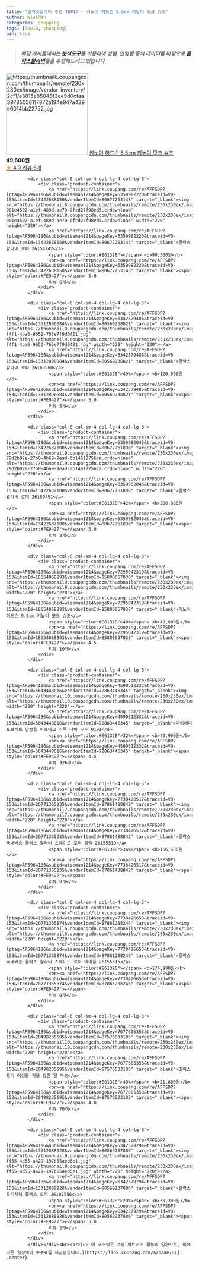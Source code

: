 ```yaml
---
title: "클락스왈라비 추천 TOP10 - 키노이 허드슨 5.5cm 키높이 모크 슈즈"
author: WiseMan
categories: shopping
tags: [Top10, shopping]
pin: true
---
```


> ##### 해당 게시물에서는 [**분석도구**](https://itemscout.io/)를 이용하여 **성별**, **연령별** 등의 데이터를 바탕으로 [**클락스왈라비**](https://link.coupang.com/a/baae76)들을 추천해드리고 있습니다.
<div class="container"><div class="row">
            <div class="col-6 col-sm-4 col-lg-4 col-lg-3">
                <div class="product-container">
                    <a href="https://link.coupang.com/re/AFFSDP?lptag=AF5964186&subid=wiseman1214&pageKey=7295083695&traceid=V0-153&itemId=18654246563&vendorItemId=85800657055" target="_blank"><img src="https://thumbnail6.coupangcdn.com/thumbnails/remote/230x230ex/image/vendor_inventory/2cf1/a3815e85048f3ee9d0cfaa39785056117872a194e947a439e6014bb22752.jpg" alt="https://thumbnail6.coupangcdn.com/thumbnails/remote/230x230ex/image/vendor_inventory/2cf1/a3815e85048f3ee9d0cfaa39785056117872a194e947a439e6014bb22752.jpg" width="220" height="220"></a>
                    <a href="https://link.coupang.com/re/AFFSDP?lptag=AF5964186&subid=wiseman1214&pageKey=7295083695&traceid=V0-153&itemId=18654246563&vendorItemId=85800657055" target="_blank">키노이 허드슨 5.5cm 키높이 모크 슈즈</a>
                    <span style="color:#E61328"></span> <b>49,800원</b>
                    <br><a href="https://link.coupang.com/re/AFFSDP?lptag=AF5964186&subid=wiseman1214&pageKey=7295083695&traceid=V0-153&itemId=18654246563&vendorItemId=85800657055" target="_blank"><span style="color:#FE9427">★</span> 4.0
                    리뷰 6개</a>
                </div>
            </div>
            
            <div class="col-6 col-sm-4 col-lg-4 col-lg-3">
                <div class="product-container">
                    <a href="https://link.coupang.com/re/AFFSDP?lptag=AF5964186&subid=wiseman1214&pageKey=6359982220&traceid=V0-153&itemId=13422638150&vendorItemId=80677263143" target="_blank"><img src="https://thumbnail8.coupangcdn.com/thumbnails/remote/230x230ex/image/retail/images/829735911837001-001e4502-a1ef-489d-ae79-0fcd27f98ed3.crdownload" alt="https://thumbnail8.coupangcdn.com/thumbnails/remote/230x230ex/image/retail/images/829735911837001-001e4502-a1ef-489d-ae79-0fcd27f98ed3.crdownload" width="220" height="220"></a>
                    <a href="https://link.coupang.com/re/AFFSDP?lptag=AF5964186&subid=wiseman1214&pageKey=6359982220&traceid=V0-153&itemId=13422638150&vendorItemId=80677263143" target="_blank">클락스 왈라비 로퍼 26154742</a>
                    <span style="color:#E61328"></span> <b>90,300원</b>
                    <br><a href="https://link.coupang.com/re/AFFSDP?lptag=AF5964186&subid=wiseman1214&pageKey=6359982220&traceid=V0-153&itemId=13422638150&vendorItemId=80677263143" target="_blank"><span style="color:#FE9427">★</span> 5.0
                    리뷰 6개</a>
                </div>
            </div>
            
            <div class="col-6 col-sm-4 col-lg-4 col-lg-3">
                <div class="product-container">
                    <a href="https://link.coupang.com/re/AFFSDP?lptag=AF5964186&subid=wiseman1214&pageKey=6342579486&traceid=V0-153&itemId=13312890084&vendorItemId=80569238821" target="_blank"><img src="https://thumbnail9.coupangcdn.com/thumbnails/remote/230x230ex/image/retail/images/2022/02/15/16/2/4fd0df87-f4f1-4ba6-9652-765e7f9d0421.jpg" alt="https://thumbnail9.coupangcdn.com/thumbnails/remote/230x230ex/image/retail/images/2022/02/15/16/2/4fd0df87-f4f1-4ba6-9652-765e7f9d0421.jpg" width="220" height="220"></a>
                    <a href="https://link.coupang.com/re/AFFSDP?lptag=AF5964186&subid=wiseman1214&pageKey=6342579486&traceid=V0-153&itemId=13312890084&vendorItemId=80569238821" target="_blank">클락스 왈라비 로퍼 26165560</a>
                    <span style="color:#E61328">49%</span> <b>120,000원</b>
                    <br><a href="https://link.coupang.com/re/AFFSDP?lptag=AF5964186&subid=wiseman1214&pageKey=6342579486&traceid=V0-153&itemId=13312890084&vendorItemId=80569238821" target="_blank"><span style="color:#FE9427">★</span> 5.0
                    리뷰 5개</a>
                </div>
            </div>
            
            <div class="col-6 col-sm-4 col-lg-4 col-lg-3">
                <div class="product-container">
                    <a href="https://link.coupang.com/re/AFFSDP?lptag=AF5964186&subid=wiseman1214&pageKey=6359982046&traceid=V0-153&itemId=13422637100&vendorItemId=80677261890" target="_blank"><img src="https://thumbnail9.coupangcdn.com/thumbnails/remote/230x230ex/image/retail/images/830301998647596-79d2b02e-27b0-4b69-9ead-0b14612756ca.crdownload" alt="https://thumbnail9.coupangcdn.com/thumbnails/remote/230x230ex/image/retail/images/830301998647596-79d2b02e-27b0-4b69-9ead-0b14612756ca.crdownload" width="220" height="220"></a>
                    <a href="https://link.coupang.com/re/AFFSDP?lptag=AF5964186&subid=wiseman1214&pageKey=6359982046&traceid=V0-153&itemId=13422637100&vendorItemId=80677261890" target="_blank">클락스 왈라비 로퍼 26150491</a>
                    <span style="color:#E61328">42%</span> <b>200,880원</b>
                    <br><a href="https://link.coupang.com/re/AFFSDP?lptag=AF5964186&subid=wiseman1214&pageKey=6359982046&traceid=V0-153&itemId=13422637100&vendorItemId=80677261890" target="_blank"><span style="color:#FE9427">★</span> 5.0
                    리뷰 3개</a>
                </div>
            </div>
            
            <div class="col-6 col-sm-4 col-lg-4 col-lg-3">
                <div class="product-container">
                    <a href="https://link.coupang.com/re/AFFSDP?lptag=AF5964186&subid=wiseman1214&pageKey=7295042319&traceid=V0-153&itemId=18654068893&vendorItemId=85800657038" target="_blank"><img src="https://thumbnail9.coupangcdn.com/thumbnails/remote/230x230ex/image/vendor_inventory/3897/a8b66f94cbb1d9c13555b58bf72a816aaafccc4c9053e58677fc6a82c3aa.jpg" alt="https://thumbnail9.coupangcdn.com/thumbnails/remote/230x230ex/image/vendor_inventory/3897/a8b66f94cbb1d9c13555b58bf72a816aaafccc4c9053e58677fc6a82c3aa.jpg" width="220" height="220"></a>
                    <a href="https://link.coupang.com/re/AFFSDP?lptag=AF5964186&subid=wiseman1214&pageKey=7295042319&traceid=V0-153&itemId=18654068893&vendorItemId=85800657038" target="_blank">키노이 허드슨 5.5cm 키높이 모크 슈즈</a>
                    <span style="color:#E61328">40%</span> <b>49,800원</b>
                    <br><a href="https://link.coupang.com/re/AFFSDP?lptag=AF5964186&subid=wiseman1214&pageKey=7295042319&traceid=V0-153&itemId=18654068893&vendorItemId=85800657038" target="_blank"><span style="color:#FE9427">★</span> 4.5
                    리뷰 10개</a>
                </div>
            </div>
            
            <div class="col-6 col-sm-4 col-lg-4 col-lg-3">
                <div class="product-container">
                    <a href="https://link.coupang.com/re/AFFSDP?lptag=AF5964186&subid=wiseman1214&pageKey=4590512332&traceid=V0-153&itemId=5643448016&vendorItemId=72863446345" target="_blank"><img src="https://thumbnail10.coupangcdn.com/thumbnails/remote/230x230ex/image/vendor_inventory/5783/4786114ea8a3447b7f5fbbac31dd7e0f159e350d2ad40a32bd1341262a6f.jpg" alt="https://thumbnail10.coupangcdn.com/thumbnails/remote/230x230ex/image/vendor_inventory/5783/4786114ea8a3447b7f5fbbac31dd7e0f159e350d2ad40a32bd1341262a6f.jpg" width="220" height="220"></a>
                    <a href="https://link.coupang.com/re/AFFSDP?lptag=AF5964186&subid=wiseman1214&pageKey=4590512332&traceid=V0-153&itemId=5643448016&vendorItemId=72863446345" target="_blank">마이애미프로젝트 남성용 아르데코 가죽 더비 구두 0191</a>
                    <span style="color:#E61328">32%</span> <b>49,900원</b>
                    <br><a href="https://link.coupang.com/re/AFFSDP?lptag=AF5964186&subid=wiseman1214&pageKey=4590512332&traceid=V0-153&itemId=5643448016&vendorItemId=72863446345" target="_blank"><span style="color:#FE9427">★</span> 4.5
                    리뷰 326개</a>
                </div>
            </div>
            
            <div class="col-6 col-sm-4 col-lg-4 col-lg-3">
                <div class="product-container">
                    <a href="https://link.coupang.com/re/AFFSDP?lptag=AF5964186&subid=wiseman1214&pageKey=7730426517&traceid=V0-153&itemId=20771365235&vendorItemId=87861488842" target="_blank"><img src="https://thumbnail7.coupangcdn.com/thumbnails/remote/230x230ex/image/vendor_inventory/3329/94ac69c5c2d663fa86827dd6e052186bd3b3105634b276280294a058a86c.jpg" alt="https://thumbnail7.coupangcdn.com/thumbnails/remote/230x230ex/image/vendor_inventory/3329/94ac69c5c2d663fa86827dd6e052186bd3b3105634b276280294a058a86c.jpg" width="220" height="220"></a>
                    <a href="https://link.coupang.com/re/AFFSDP?lptag=AF5964186&subid=wiseman1214&pageKey=7730426517&traceid=V0-153&itemId=20771365235&vendorItemId=87861488842" target="_blank">클락스 국내배송 클락스 왈라비 스웨이드 로퍼 블랙 26155519</a>
                    <span style="color:#E61328">36%</span> <b>166,580원</b>
                    <br><a href="https://link.coupang.com/re/AFFSDP?lptag=AF5964186&subid=wiseman1214&pageKey=7730426517&traceid=V0-153&itemId=20771365235&vendorItemId=87861488842" target="_blank"><span style="color:#FE9427">★</span> 
                    리뷰 0개</a>
                </div>
            </div>
            
            <div class="col-6 col-sm-4 col-lg-4 col-lg-3">
                <div class="product-container">
                    <a href="https://link.coupang.com/re/AFFSDP?lptag=AF5964186&subid=wiseman1214&pageKey=7730426653&traceid=V0-153&itemId=20771365874&vendorItemId=87861288246" target="_blank"><img src="https://thumbnail6.coupangcdn.com/thumbnails/remote/230x230ex/image/vendor_inventory/b5f9/04dfd97db7c945a3ae021a13f119539b66f6fd8f08a758573049561883f0.jpg" alt="https://thumbnail6.coupangcdn.com/thumbnails/remote/230x230ex/image/vendor_inventory/b5f9/04dfd97db7c945a3ae021a13f119539b66f6fd8f08a758573049561883f0.jpg" width="220" height="220"></a>
                    <a href="https://link.coupang.com/re/AFFSDP?lptag=AF5964186&subid=wiseman1214&pageKey=7730426653&traceid=V0-153&itemId=20771365874&vendorItemId=87861288246" target="_blank">클락스 국내배송 클락스 왈라비 스웨이드 로퍼 메이플 26155515</a>
                    <span style="color:#E61328"></span> <b>174,990원</b>
                    <br><a href="https://link.coupang.com/re/AFFSDP?lptag=AF5964186&subid=wiseman1214&pageKey=7730426653&traceid=V0-153&itemId=20771365874&vendorItemId=87861288246" target="_blank"><span style="color:#FE9427">★</span> 
                    리뷰 0개</a>
                </div>
            </div>
            
            <div class="col-6 col-sm-4 col-lg-4 col-lg-3">
                <div class="product-container">
                    <a href="https://link.coupang.com/re/AFFSDP?lptag=AF5964186&subid=wiseman1214&pageKey=7677605353&traceid=V0-153&itemId=20498235695&vendorItemId=87576533105" target="_blank"><img src="https://thumbnail10.coupangcdn.com/thumbnails/remote/230x230ex/image/vendor_inventory/3d0d/dad0f9b38f96ec6de2ffd36b012cfb2f97166ed29dfacaa753f83439ed9f.jpg" alt="https://thumbnail10.coupangcdn.com/thumbnails/remote/230x230ex/image/vendor_inventory/3d0d/dad0f9b38f96ec6de2ffd36b012cfb2f97166ed29dfacaa753f83439ed9f.jpg" width="220" height="220"></a>
                    <a href="https://link.coupang.com/re/AFFSDP?lptag=AF5964186&subid=wiseman1214&pageKey=7677605353&traceid=V0-153&itemId=20498235695&vendorItemId=87576533105" target="_blank">조이스프리 여성용 겨울 방한 털 부츠</a>
                    <span style="color:#E61328">40%</span> <b>21,800원</b>
                    <br><a href="https://link.coupang.com/re/AFFSDP?lptag=AF5964186&subid=wiseman1214&pageKey=7677605353&traceid=V0-153&itemId=20498235695&vendorItemId=87576533105" target="_blank"><span style="color:#FE9427">★</span> 4.0
                    리뷰 70개</a>
                </div>
            </div>
            
            <div class="col-6 col-sm-4 col-lg-4 col-lg-3">
                <div class="product-container">
                    <a href="https://link.coupang.com/re/AFFSDP?lptag=AF5964186&subid=wiseman1214&pageKey=6342579294&traceid=V0-153&itemId=13312888928&vendorItemId=80569237806" target="_blank"><img src="https://thumbnail9.coupangcdn.com/thumbnails/remote/230x230ex/image/retail/images/2022/02/15/16/5/25e346fd-ff55-4d55-a429-197b55aed6e1.jpg" alt="https://thumbnail9.coupangcdn.com/thumbnails/remote/230x230ex/image/retail/images/2022/02/15/16/5/25e346fd-ff55-4d55-a429-197b55aed6e1.jpg" width="220" height="220"></a>
                    <a href="https://link.coupang.com/re/AFFSDP?lptag=AF5964186&subid=wiseman1214&pageKey=6342579294&traceid=V0-153&itemId=13312888928&vendorItemId=80569237806" target="_blank">클락스 트리제닉 플렉스 로퍼 26107556</a>
                    <span style="color:#E61328">29%</span> <b>38,300원</b>
                    <br><a href="https://link.coupang.com/re/AFFSDP?lptag=AF5964186&subid=wiseman1214&pageKey=6342579294&traceid=V0-153&itemId=13312888928&vendorItemId=80569237806" target="_blank"><span style="color:#FE9427">★</span> 5.0
                    리뷰 3개</a>
                </div>
            </div>
            </div></div><br><br>[👉 이 포스팅은 쿠팡 파트너스 활동의 일환으로, 이에 따른 일정액의 수수료를 제공받습니다.](https://link.coupang.com/a/baae76){: .center}